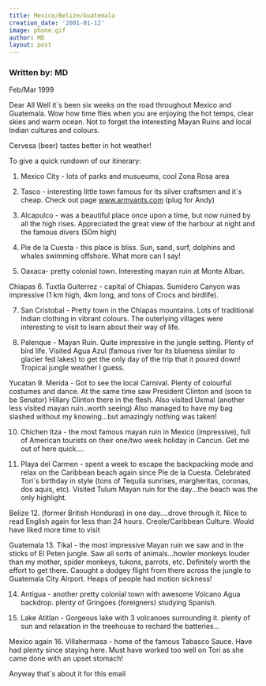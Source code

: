 ```yaml
---
title: Mexico/Belize/Guatemala
creation_date: '2001-01-12'
image: phone.gif
author: MD
layout: post
---
```


### Written by: MD

Feb/Mar 1999

Dear All
Well it´s been six weeks on the road throughout Mexico and 
Guatemala.
Wow how time flies when you are enjoying the hot temps, 
clear skies
and warm ocean. Not to forget the interesting Mayan Ruins 
and local
Indian cultures and colours.

Cervesa (beer) tastes better in hot weather!

To give a quick rundown of our itinerary:

1. Mexico City - lots of parks and musueums, cool Zona Rosa 
area

2. Tasco - interesting little town famous for its silver 
craftsmen and
it´s cheap. Check out page www.armyants.com (plug for Andy)

3. Alcapulco - was a beautiful place once upon a time, but 
now ruined
by all the high rises. Appreciated the great view of the 
harbour at
night and the famous divers (50m high)

4. Pie de la Cuesta - this place is bliss. Sun, sand, surf, 
dolphins
and whales swimming offshore. What more can I say!

5. Oaxaca- pretty colonial town. Interesting mayan ruin at 
Monte Alban.

Chiapas
6. Tuxtla Guiterrez - capital of Chiapas. Sumidero Canyon 
was
impressive (1 km high, 4km long, and tons of Crocs and 
birdlife).

7. San Cristobal - Pretty town in the Chiapas mountains. 
Lots of
traditional Indian clothing in vibrant colours. The 
outerlying
villages were interesting to visit to learn about their way 
of life.

8. Palenque - Mayan Ruin. Quite impressive in the jungle 
setting.
Plenty of bird life. Visited Agua Azul (famous river for 
its blueness
similar to glacier fed lakes) to get the only day of the 
trip that it
poured down! Tropical jungle weather I guess.

Yucatan
9. Merida - Got to see the local Carnival. Plenty of 
colourful
costumes and dance. At the same time saw President Clinton 
and (soon
to be Senator) Hillary Clinton there in the flesh. Also 
visited Uxmal
(another less visited mayan ruin..worth seeing) Also 
managed to have
my bag slashed without my knowing...but amazingly nothing 
was taken!

10. Chichen Itza - the most famous mayan ruin in Mexico 
(impressive),
full of American tourists on their one/two week holiday in 
Cancun. Get
me out of here quick....

11. Playa del Carmen - spent a week to escape the 
backpacking mode and
relax on the Caribbean beach again since Pie de la Cuesta. 
Celebrated
Tori´s birthday in style (tons of Tequila sunrises, 
margheritas,
coronas, dos aquis, etc). Visited Tulum Mayan ruin for the 
day...the
beach was the only highlight.

Belize
12. (former British Honduras) in one day....drove through 
it. Nice to
read English again for less than 24 hours. Creole/Caribbean 
Culture.
Would have liked more time to visit

Guatemala
13. Tikal - the most impressive Mayan ruin we saw and in 
the sticks of
El Peten jungle. Saw all sorts of animals...howler monkeys 
louder than
my mother, spider monkeys, tukons, parrots, etc. Definitely 
worth the
effort to get there. Caought a dodgey flight from there 
across the
jungle to Guatemala City Airport. Heaps of people had 
motion sickness!

14. Antigua - another pretty colonial town with awesome 
Volcano Agua
backdrop. plenty of Gringoes (foreigners) studying Spanish.

15. Lake Atitlan - Gorgeous lake with 3 volcanoes 
surrounding it.
plenty of sun and relaxation in the treehouse to rechard the
batteries...

Mexico again
16. Villahermasa - home of the famous Tabasco Sauce. Have 
had plenty
since staying here. Must have worked too well on Tori as 
she came done
with an upset stomach!

Anyway that´s about it for this email



